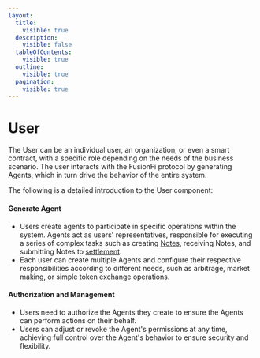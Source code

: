 ```yaml
---
layout:
  title:
    visible: true
  description:
    visible: false
  tableOfContents:
    visible: true
  outline:
    visible: true
  pagination:
    visible: true
---
```


# User

The User can be an individual user, an organization, or even a smart contract, with a specific role depending on the needs of the business scenario. The user interacts with the FusionFi protocol by generating Agents, which in turn drive the behavior of the entire system.

The following is a detailed introduction to the User component:

#### Generate Agent

* Users create agents to participate in specific operations within the system. Agents act as users' representatives, responsible for executing a series of complex tasks such as creating [Notes](note/), receiving Notes, and submitting Notes to [settlement](settlement/).
* Each user can create multiple Agents and configure their respective responsibilities according to different needs, such as arbitrage, market making, or simple token exchange operations.

#### Authorization and Management

* Users need to authorize the Agents they create to ensure the Agents can perform actions on their behalf.
* Users can adjust or revoke the Agent's permissions at any time, achieving full control over the Agent's behavior to ensure security and flexibility.
